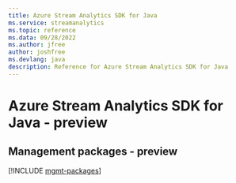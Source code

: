 ```yaml
---
title: Azure Stream Analytics SDK for Java
ms.service: streamanalytics
ms.topic: reference
ms.data: 09/28/2022
ms.author: jfree
author: joshfree
ms.devlang: java
description: Reference for Azure Stream Analytics SDK for Java
---
```

# Azure Stream Analytics SDK for Java - preview

## Management packages - preview
[!INCLUDE [mgmt-packages](stream-analytics-mgmt-index.md)]